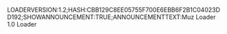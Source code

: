 LOADERVERSION:1.2;HASH:CBB129C8EE05755F700E6EBB6F2B1C04023DD192;SHOWANNOUNCEMENT:TRUE;ANNOUNCEMENTTEXT:Muz Loader 1.0 Loader
